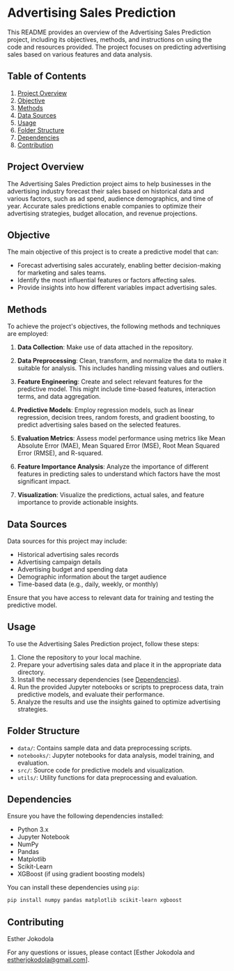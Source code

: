 # Advertising Sales Prediction 

This README provides an overview of the Advertising Sales Prediction project, including its objectives, methods, and instructions on using the code and resources provided. The project focuses on predicting advertising sales based on various features and data analysis.

## Table of Contents

1. [Project Overview](#project-overview)
2. [Objective](#objective)
3. [Methods](#methods)
4. [Data Sources](#data-sources)
5. [Usage](#usage)
6. [Folder Structure](#folder-structure)
7. [Dependencies](#dependencies)
8. [Contribution](#contribution)

## Project Overview

The Advertising Sales Prediction project aims to help businesses in the advertising industry forecast their sales based on historical data and various factors, such as ad spend, audience demographics, and time of year. Accurate sales predictions enable companies to optimize their advertising strategies, budget allocation, and revenue projections.

## Objective

The main objective of this project is to create a predictive model that can:

- Forecast advertising sales accurately, enabling better decision-making for marketing and sales teams.
- Identify the most influential features or factors affecting sales.
- Provide insights into how different variables impact advertising sales.

## Methods

To achieve the project's objectives, the following methods and techniques are employed:

1. **Data Collection**: Make use of data attached in the repository.

2. **Data Preprocessing**: Clean, transform, and normalize the data to make it suitable for analysis. This includes handling missing values and outliers.

3. **Feature Engineering**: Create and select relevant features for the predictive model. This might include time-based features, interaction terms, and data aggregation.

4. **Predictive Models**: Employ regression models, such as linear regression, decision trees, random forests, and gradient boosting, to predict advertising sales based on the selected features.

5. **Evaluation Metrics**: Assess model performance using metrics like Mean Absolute Error (MAE), Mean Squared Error (MSE), Root Mean Squared Error (RMSE), and R-squared.

6. **Feature Importance Analysis**: Analyze the importance of different features in predicting sales to understand which factors have the most significant impact.

7. **Visualization**: Visualize the predictions, actual sales, and feature importance to provide actionable insights.

## Data Sources

Data sources for this project may include:

- Historical advertising sales records
- Advertising campaign details
- Advertising budget and spending data
- Demographic information about the target audience
- Time-based data (e.g., daily, weekly, or monthly)

Ensure that you have access to relevant data for training and testing the predictive model.

## Usage

To use the Advertising Sales Prediction project, follow these steps:

1. Clone the repository to your local machine.
2. Prepare your advertising sales data and place it in the appropriate data directory.
3. Install the necessary dependencies (see [Dependencies](#dependencies)).
4. Run the provided Jupyter notebooks or scripts to preprocess data, train predictive models, and evaluate their performance.
5. Analyze the results and use the insights gained to optimize advertising strategies.

## Folder Structure

- `data/`: Contains sample data and data preprocessing scripts.
- `notebooks/`: Jupyter notebooks for data analysis, model training, and evaluation.
- `src/`: Source code for predictive models and visualization.
- `utils/`: Utility functions for data preprocessing and evaluation.

## Dependencies

Ensure you have the following dependencies installed:

- Python 3.x
- Jupyter Notebook
- NumPy
- Pandas
- Matplotlib
- Scikit-Learn
- XGBoost (if using gradient boosting models)

You can install these dependencies using `pip`:

```bash
pip install numpy pandas matplotlib scikit-learn xgboost
```

## Contributing
Esther Jokodola

For any questions or issues, please contact [Esther Jokodola and estherjokodola@gmail.com].
